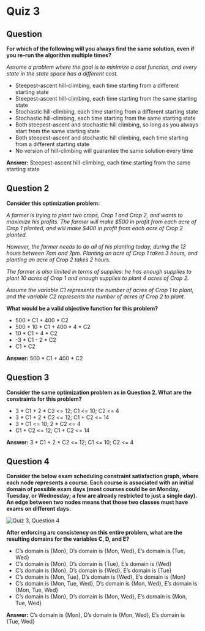 Quiz 3
=======================================================

Question 
---------------------------------------------------------------

**For which of the following will you always find the same solution, even if you re-run the algorithm multiple times?**

_Assume a problem where the goal is to minimize a cost function, and every state in the state space has a different cost._

*   Steepest-ascent hill-climbing, each time starting from a different starting state
*   Steepest-ascent hill-climbing, each time starting from the same starting state
*   Stochastic hill-climbing, each time starting from a different starting state
*   Stochastic hill-climbing, each time starting from the same starting state
*   Both steepest-ascent and stochastic hill climbing, so long as you always start from the same starting state
*   Both steepest-ascent and stochastic hill climbing, each time starting from a different starting state
*   No version of hill-climbing will guarantee the same solution every time

**Answer:** Steepest-ascent hill-climbing, each time starting from the same starting state

Question 2
---------------------------------------------------------------

**Consider this optimization problem:**

_A farmer is trying to plant two crops, Crop 1 and Crop 2, and wants to maximize his profits. The farmer will make $500 in profit from each acre of Crop 1 planted, and will make $400 in profit from each acre of Crop 2 planted._

_However, the farmer needs to do all of his planting today, during the 12 hours between 7am and 7pm. Planting an acre of Crop 1 takes 3 hours, and planting an acre of Crop 2 takes 2 hours._

_The farmer is also limited in terms of supplies: he has enough supplies to plant 10 acres of Crop 1 and enough supplies to plant 4 acres of Crop 2._

_Assume the variable C1 represents the number of acres of Crop 1 to plant, and the variable C2 represents the number of acres of Crop 2 to plant._

**What would be a valid objective function for this problem?**

*   500 \* C1 + 400 \* C2
*   500 \* 10 \* C1 + 400 \* 4 \* C2
*   10 \* C1 + 4 \* C2
*   \-3 \* C1 - 2 \* C2
*   C1 + C2

**Answer:** 500 \* C1 + 400 \* C2

Question 3
---------------------------------------------------------------

**Consider the same optimization problem as in Question 2. What are the constraints for this problem?**

*   3 \* C1 + 2 \* C2 <= 12; C1 <= 10; C2 <= 4
*   3 \* C1 + 2 \* C2 <= 12; C1 + C2 <= 14
*   3 \* C1 <= 10; 2 \* C2 <= 4
*   C1 + C2 <= 12; C1 + C2 <= 14

**Answer:** 3 \* C1 + 2 \* C2 <= 12; C1 <= 10; C2 <= 4

Question 4
---------------------------------------------------------------

**Consider the below exam scheduling constraint satisfaction graph, where each node represents a course. Each course is associated with an initial domain of possible exam days (most courses could be on Monday, Tuesday, or Wednesday; a few are already restricted to just a single day). An edge between two nodes means that those two classes must have exams on different days.**

![Quiz 3, Question 4](https://github.com/user-attachments/assets/a9b14d48-0bf1-4c6e-9cff-1ba53c96471d)

**After enforcing arc consistency on this entire problem, what are the resulting domains for the variables C, D, and E?**

*   C’s domain is {Mon}, D’s domain is {Mon, Wed}, E’s domain is {Tue, Wed}
*   C’s domain is {Mon}, D’s domain is {Tue}, E’s domain is {Wed}
*   C’s domain is {Mon}, D’s domain is {Wed}, E’s domain is {Tue}
*   C’s domain is {Mon, Tue}, D’s domain is {Wed}, E’s domain is {Mon}
*   C’s domain is {Mon, Tue, Wed}, D’s domain is {Mon, Wed}, E’s domain is {Mon, Tue, Wed}
*   C’s domain is {Mon}, D’s domain is {Mon, Wed}, E’s domain is {Mon, Tue, Wed}

**Answer:** C’s domain is {Mon}, D’s domain is {Mon, Wed}, E’s domain is {Tue, Wed}
